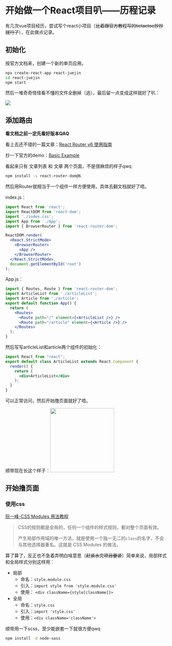 # 开始做一个React项目叭——历程记录

有几次vue项目经历，尝试写个react小项目（~~比着跟官方教程写的tictactoe抄抄就行了~~），在此做点记录。

## 初始化

按官方文档来，创建一个新的单页应用。

```bash
npx create-react-app react-juejin
cd react-juejin
npm start
```

然后一堆奇奇怪怪看不懂的文件全删掉（逃），最后留一点变成这样就好了叭：

![](https://cdn.jsdelivr.net/gh/ERUIHNIYHBKBNF/picapica@main/frontend/2022020702.webp)

## 添加路由

**看文档之前一定先看好版本QAQ**

看上去还不错的一篇文章：[React Router v6 使用指南](https://zhuanlan.zhihu.com/p/191419879)

抄一下官方的demo：[Basic Example](https://reactrouter.com/docs/en/v6/examples/basic)

看起来只有 文章列表 和 文章 两个页面，不是很麻烦的样子qwq

```bash
npm install -s react-router-dom@6
```

然后用Router就相当于一个组件一样方便使用，具体去翻文档就好了唔。

index.js：

```jsx
import React from 'react';
import ReactDOM from 'react-dom';
import './index.css';
import App from './App';
import { BrowserRouter } from 'react-router-dom';

ReactDOM.render(
  <React.StrictMode>
    <BrowserRouter>
      <App />
    </BrowserRouter>
  </React.StrictMode>,
  document.getElementById('root')
);

```

App.js：

```jsx
import { Routes, Route } from 'react-router-dom';
import ArticleList from './articleList';
import Article from './article';
export default function App() {
  return (
    <Routes>
      <Route path="/" element={<ArticleList />} />
      <Route path="/article" element={<Article />} />
    </Routes>
  );
}
```

然后写写articleList和article两个组件的初始化：

```jsx
import React from "react";
export default class ArticleList extends React.Component {
  render() {
    return (
      <div>ArticleList</div>
    );
  }
}
```

可以正常访问，然后开始撸页面就好了唔。

顺带现在长这个样子：<img src="https://cdn.jsdelivr.net/gh/ERUIHNIYHBKBNF/picapica@main/frontend/2022020703.webp" width="200px">

## 开始撸页面

### 使用css

[阮一峰-CSS Modules 用法教程](http://www.ruanyifeng.com/blog/2016/06/css_modules.html)

> CSS的规则都是全局的，任何一个组件的样式规则，都对整个页面有效。
>
> 产生局部作用域的唯一方法，就是使用一个独一无二的`class`的名字，不会与其他选择器重名。这就是 CSS Modules 的做法。

算了算了，反正也不急着弄明白啥意思（~~赶紧水完项目要紧~~）简单来说，局部样式和全局样式分别这样用：

* 局部
  * 命名：`style.module.css`
  * 引入：`import style from 'style.module.css'`
  * 使用： `<div className={style[className]}>`
* 全局
  * 命名：`style.css`
  * 引入：`import 'style.css'`
  * 使用：`<div className='className'>`

顺带用一下scss，至少能嵌套一下就很方便qwq

```bash
npm install -d node-sass
```



